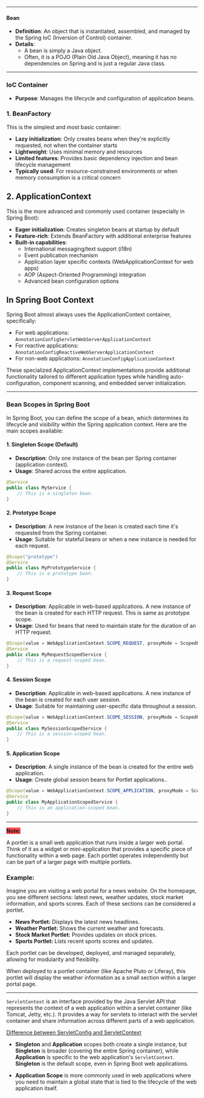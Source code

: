 
----

#### Bean
- **Definition**: An object that is instantiated, assembled, and managed by the Spring IoC (Inversion of Control) container.
- **Details**: 
  - A bean is simply a Java object.
  - Often, it is a POJO (Plain Old Java Object), meaning it has no dependencies on Spring and is just a regular Java class.

---
### IoC Container

- **Purpose**: Manages the lifecycle and configuration of application beans.

### 1. BeanFactory

  This is the simplest and most basic container:

 - **Lazy initialization**: Only creates beans when they're explicitly requested, not when the container starts
  - **Lightweight**: Uses minimal memory and resources
 - **Limited features**: Provides basic dependency injection and bean lifecycle management
 - **Typically used**: For resource-constrained environments or when memory consumption is a critical concern

## 2. ApplicationContext

This is the more advanced and commonly used container (especially in Spring Boot):

- **Eager initialization**: Creates singleton beans at startup by default
- **Feature-rich**: Extends BeanFactory with additional enterprise features
- **Built-in capabilities**:
    - International messaging/text support (i18n)
    - Event publication mechanism
    - Application layer specific contexts (WebApplicationContext for web apps)
    - AOP (Aspect-Oriented Programming) integration
    - Advanced bean configuration options

## In Spring Boot Context

Spring Boot almost always uses the ApplicationContext container, specifically:

- For web applications: `AnnotationConfigServletWebServerApplicationContext`
- For reactive applications: `AnnotationConfigReactiveWebServerApplicationContext`
- For non-web applications: `AnnotationConfigApplicationContext`

These specialized ApplicationContext implementations provide additional functionality tailored to different application types while handling auto-configuration, component scanning, and embedded server initialization.

---
### Bean Scopes in Spring Boot

In Spring Boot, you can define the scope of a bean, which determines its lifecycle and visibility within the Spring application context. Here are the main scopes available:

#### 1. Singleton Scope (Default)
- **Description**: Only one instance of the bean per Spring container (application context).
- **Usage**: Shared across the entire application.

```java
@Service
public class MyService {
    // This is a singleton bean.
}
```

#### 2. Prototype Scope
- **Description**: A new instance of the bean is created each time it's requested from the Spring container.
- **Usage**: Suitable for stateful beans or when a new instance is needed for each request.

```java
@Scope("prototype")
@Service
public class MyPrototypeService {
    // This is a prototype bean.
}
```

#### 3. Request Scope
- **Description**: Applicable in web-based applications. A new instance of the bean is created for each HTTP request. This is same as prototype scope.
- **Usage**: Used for beans that need to maintain state for the duration of an HTTP request.

```java
@Scope(value = WebApplicationContext.SCOPE_REQUEST, proxyMode = ScopedProxyMode.TARGET_CLASS)
@Service
public class MyRequestScopedService {
    // This is a request-scoped bean.
}
```

#### 4. Session Scope
- **Description**: Applicable in web-based applications. A new instance of the bean is created for each user session.
- **Usage**: Suitable for maintaining user-specific data throughout a session.

```java
@Scope(value = WebApplicationContext.SCOPE_SESSION, proxyMode = ScopedProxyMode.TARGET_CLASS)
@Service
public class MySessionScopedService {
    // This is a session-scoped bean.
}
```

#### 5. Application Scope 
- **Description**: A single instance of the bean is created for the entire web application.
- **Usage**: Create global session beans for Portlet applications..

```java
@Scope(value = WebApplicationContext.SCOPE_APPLICATION, proxyMode = ScopedProxyMode.TARGET_CLASS)
@Service
public class MyApplicationScopedService {
    // This is an application-scoped bean.
}
```


---

**<span style="background:#ff4d4f">Note:</span>** 

 A portlet is a small web application that runs inside a larger web portal. Think of it as a widget or mini-application that provides a specific piece of functionality within a web page. Each portlet operates independently but can be part of a larger page with multiple portlets.

### Example:

Imagine you are visiting a web portal for a news website. On the homepage, you see different sections: latest news, weather updates, stock market information, and sports scores. Each of these sections can be considered a portlet.

- **News Portlet:** Displays the latest news headlines.
- **Weather Portlet:** Shows the current weather and forecasts.
- **Stock Market Portlet:** Provides updates on stock prices.
- **Sports Portlet:** Lists recent sports scores and updates.

Each portlet can be developed, deployed, and managed separately, allowing for modularity and flexibility.

When deployed to a portlet container (like Apache Pluto or Liferay), this portlet will display the weather information as a small section within a larger portal page.


---

`ServletContext` is an interface provided by the Java Servlet API that represents the context of a web application within a servlet container (like Tomcat, Jetty, etc.). It provides a way for servlets to interact with the servlet container and share information across different parts of a web application.

[Difference between ServletConfig and ServletContext](https://www.geeksforgeeks.org/difference-between-servletconfig-and-servletcontext-in-java-servlet/)

- **Singleton** and **Application** scopes both create a single instance, but **Singleton** is broader (covering the entire Spring container), while **Application** is specific to the web application's `ServletContext`. **Singleton** is the default scope, even in Spring Boot web applications.

- **Application Scope** is more commonly used in web applications where you need  to maintain a global state that is tied to the lifecycle of the web application  itself.